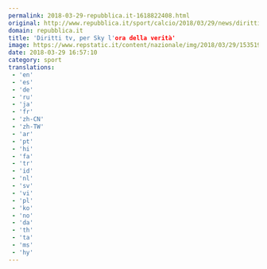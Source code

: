 ```yaml
---
permalink: 2018-03-29-repubblica.it-1618822408.html
original: http://www.repubblica.it/sport/calcio/2018/03/29/news/diritti_tv_sky_mediapro-192524939/?rss
domain: repubblica.it
title: 'Diritti tv, per Sky l'ora della verità'
image: https://www.repstatic.it/content/nazionale/img/2018/03/29/153519110-5c2f153f-b159-4c32-8fe5-8bedf1f5f379.jpg
date: 2018-03-29 16:57:10
category: sport
translations: 
 - 'en'
 - 'es'
 - 'de'
 - 'ru'
 - 'ja'
 - 'fr'
 - 'zh-CN'
 - 'zh-TW'
 - 'ar'
 - 'pt'
 - 'hi'
 - 'fa'
 - 'tr'
 - 'id'
 - 'nl'
 - 'sv'
 - 'vi'
 - 'pl'
 - 'ko'
 - 'no'
 - 'da'
 - 'th'
 - 'ta'
 - 'ms'
 - 'hy'
---
```


